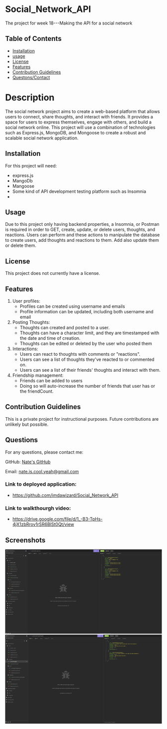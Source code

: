 # Social_Network_API
The project for week 18---Making the API for a social network

## Table of Contents
 - [Installation](#installation)
 - [usage](#usage)
 - [License](#license)
 - [Features](#featues)
 - [Contribution Guidelines](#contributing)
 - [Questons/Contact](#questions)


# Description
The social network project aims to create a web-based platform that allows users to connect, share thoughts, and interact with friends. It provides a space for users to express themselves, engage with others, and build a social network online. This project will use a combination of technologies such as Express.js, MongoDB, and Mongoose to create a robust and scalable social network application.

## Installation
For this project will need:
- express.js
- MangoDb
- Mangoose
- Some kind of API development testing platform such as Insomnia
- 

## Usage
Due to this project only having backend properties, a Insomnia, or Postman is required in order to GET, create, update, or delete users, thoughts, and reactions. Users can perform and these actions to manipulate the database to create users, add thoughts and reactions to them. Add also update them or delete them.

## License
This project does not currently have a license.

## Features
1. User profiles:
    - Profiles can be created using username and emails
    - Profile information can be updated, including both username and email
2. Posting Thoughts:
    - Thoughts can created and posted to a user.
    - Thoughts can have a character limit, and they are timestamped with the date and time of creation.
    - Thoughts can be edited or deleted by the user who posted them
3. Interactions:
    - Users can react to thoughts with comments or "reactions".
    - Users can see a list of thoughts they've reacted to or commented on.
    - Users can see a list of their friends' thoughts and interact with them.
4. Friendship management:
    - Friends can be added to users
    - Doing so will auto-increase the number of friends that user has or the friendCount.


## Contribution Guidelines
This is a private project for instructional purposes. Future contributions are unlikely but possible.

## Questions
For any questions, please contact me:

GitHub: [Nate's GitHub](https://github.com/imdawizard)

Email: nate.is.cool.yeah@gmail.com

### Link to deployed application:
- https://github.com/imdawizard/Social_Network_API

### Link to walkthourgh video:
- https://drive.google.com/file/d/1_-B3-TpHs-4jX1zbRrov1rSR6BlSt0Qt/view 

## Screenshots
![Get all users](image.png)
![Get all thoughts](image-1.png)